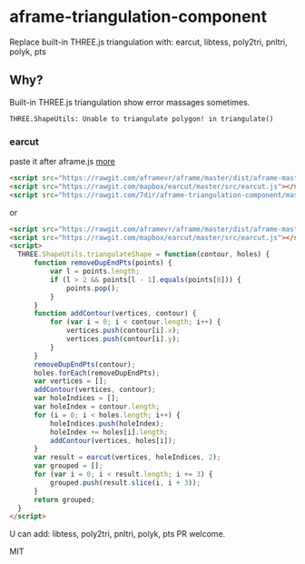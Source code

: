 # aframe-triangulation-component
Replace built-in THREE.js triangulation with: earcut, libtess, poly2tri, pnltri, polyk, pts

## Why?

Built-in THREE.js triangulation show error massages sometimes.

`THREE.ShapeUtils: Unable to triangulate polygon! in triangulate()`

### earcut

paste it after aframe.js 
[more](https://github.com/mrdoob/three.js/blob/master/examples/webgl_geometry_text_earcut.html)

```html
<script src="https://rawgit.com/aframevr/aframe/master/dist/aframe-master.js"></script>
<script src="https://rawgit.com/mapbox/earcut/master/src/earcut.js"></script>
<script src="https://rawgit.com/7dir/aframe-triangulation-component/master/triangulateShape_earcut.js"></script>
```

or
```html
<script src="https://rawgit.com/aframevr/aframe/master/dist/aframe-master.js"></script>
<script src="https://rawgit.com/mapbox/earcut/master/src/earcut.js"></script>
<script>
  THREE.ShapeUtils.triangulateShape = function(contour, holes) {
      function removeDupEndPts(points) {
          var l = points.length;
          if (l > 2 && points[l - 1].equals(points[0])) {
              points.pop();
          }
      }
      function addContour(vertices, contour) {
          for (var i = 0; i < contour.length; i++) {
              vertices.push(contour[i].x);
              vertices.push(contour[i].y);
          }
      }
      removeDupEndPts(contour);
      holes.forEach(removeDupEndPts);
      var vertices = [];
      addContour(vertices, contour);
      var holeIndices = [];
      var holeIndex = contour.length;
      for (i = 0; i < holes.length; i++) {
          holeIndices.push(holeIndex);
          holeIndex += holes[i].length;
          addContour(vertices, holes[i]);
      }
      var result = earcut(vertices, holeIndices, 2);
      var grouped = [];
      for (var i = 0; i < result.length; i += 3) {
          grouped.push(result.slice(i, i + 3));
      }
      return grouped;
  }
</script>
```

U can add: libtess, poly2tri, pnltri, polyk, pts
PR welcome.

MIT
